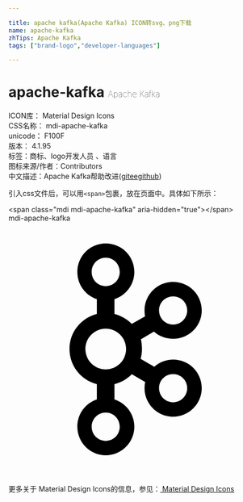 ```yaml
---

title: apache kafka(Apache Kafka) ICON转svg、png下载
name: apache-kafka
zhTips: Apache Kafka
tags: ["brand-logo","developer-languages"]

---
```


# apache-kafka  <small style="font-size: 60%;font-weight: 100">Apache Kafka</small>


<div class="detail-page">
<p>
<span>
ICON库：
<span class="badge-secondary badge">Material Design Icons</span> 
</span>
<br/>
<span>
CSS名称：
<span class="badge-secondary badge">mdi-apache-kafka</span> 
</span>
<br/>
<span>
unicode：
<span class="badge-secondary badge">F100F</span> 
<copy-btn content='F100F' btn-title=""></copy-btn>
<copy-btn :content='String.fromCodePoint(parseInt("F100F", 16))' btn-title="复制U"></copy-btn>
</span>
<br/>
<span>
版本：
<span class="badge-secondary badge">4.1.95</span> 
</span><br/><span>标签：<span class="badge-light badge"><router-link to="/tags/brand-logo.html">商标、logo</router-link></span><span class="badge-light badge"><router-link to="/tags/developer-languages.html">开发人员 、语言</router-link></span></span>
<br/>
<span>图标来源/作者：<span class="badge-light badge">Contributors</span></span> 
<br/>
<span class="zh-detail">中文描述：<span class="badge-primary badge">Apache Kafka</span><span class="help-link"><span>帮助改进</span>(<a href="https://gitee.com/liuwave/icon-helper/edit/master/json/material/apache-kafka.json" target="_blank" rel="noopener noreferrer">gitee</a><a href="https://github.com/liuwave/icon-helper/edit/master/json/material/apache-kafka.json" target="_blank" rel="noopener noreferrer">github</a></span>)</span><br/>
</p>
</div>
<div class="alert alert-dark">
  <i class="mdi mdi-apache-kafka mdi-48px"></i>
  <i class="mdi mdi-apache-kafka mdi-36px"></i>
  <i class="mdi mdi-apache-kafka mdi-24px"></i>
  <i class="mdi mdi-apache-kafka mdi-18px"></i>
</div>
<div>
  <p>引入css文件后，可以用<code>&lt;span&gt;</code>包裹，放在页面中。具体如下所示：    
  </p>
  <div class="alert alert-primary" style="font-size: 14px">
    &lt;span class="mdi mdi-apache-kafka" aria-hidden="true"&gt;&lt;/span&gt;
    <copy-btn content='<span class="mdi mdi-apache-kafka" aria-hidden="true"></span>'></copy-btn>
  </div>
  <div class="alert alert-secondary">
    <i class="mdi mdi-apache-kafka"
    style="font-size: 24px"
    aria-hidden="true"></i> mdi-apache-kafka
    <copy-btn content="mdi-apache-kafka" btn-title="复制图标名称"></copy-btn>
  </div>
</div>
<div id="svg" class="svg-wrap">
<svg xmlns="http://www.w3.org/2000/svg" viewBox="0 0 24 24"><path d="M15.54 12.97C14.86 12.97 14.24 13.22 13.76 13.64L12.47 12.89C12.56 12.6 12.6 12.29 12.6 11.97C12.6 11.65 12.56 11.34 12.5 11.05L13.73 10.32C14.21 10.76 14.85 11 15.54 11C17.03 11 18.24 9.81 18.24 8.32S17.03 5.63 15.54 5.63 12.84 6.84 12.84 8.33C12.84 8.5 12.86 8.7 12.89 8.88L11.64 9.6C11.21 9.15 10.64 8.82 10 8.65V7.26C11.09 6.91 11.88 5.89 11.88 4.69C11.88 3.2 10.67 2 9.18 2C7.69 2 6.5 3.2 6.5 4.69C6.5 5.89 7.26 6.9 8.34 7.26V8.66C6.86 9.04 5.76 10.37 5.76 11.97C5.76 13.57 6.86 14.91 8.34 15.28V16.73C7.26 17.09 6.5 18.1 6.5 19.3C6.5 20.79 7.69 22 9.18 22C10.67 22 11.88 20.79 11.88 19.3C11.88 18.1 11.09 17.08 10 16.73V15.29C10.64 15.13 11.2 14.8 11.64 14.35L12.9 15.08C12.86 15.27 12.84 15.46 12.84 15.66C12.84 17.15 14.05 18.36 15.54 18.36S18.24 17.15 18.24 15.66 17.03 12.97 15.54 12.97M15.54 7C16.28 7 16.87 7.59 16.87 8.32S16.28 9.66 15.54 9.66 14.21 9.06 14.21 8.32 14.8 7 15.54 7M7.85 4.69C7.85 3.95 8.44 3.35 9.18 3.35C9.92 3.35 10.5 3.95 10.5 4.69S9.92 6.03 9.18 6.03C8.44 6.03 7.85 5.43 7.85 4.69M10.5 19.3C10.5 20.04 9.92 20.64 9.18 20.64C8.44 20.64 7.85 20.04 7.85 19.3C7.85 18.56 8.44 17.96 9.18 17.96C9.92 17.96 10.5 18.56 10.5 19.3M9.18 13.89C8.12 13.89 7.26 13.03 7.26 11.97C7.26 10.91 8.12 10.05 9.18 10.05S11.1 10.91 11.1 11.97C11.1 13.03 10.24 13.89 9.18 13.89M15.54 17C14.8 17 14.21 16.4 14.21 15.66S14.8 14.33 15.54 14.33 16.87 14.93 16.87 15.66 16.28 17 15.54 17Z" /></svg>
</div>
<detail full-name='mdi-apache-kafka'></detail>
    
<div><p>更多关于 Material Design Icons的信息，参见：<a target="_blank" href="https://iconhelper.cn/material.html"> Material Design Icons</a>
</p></div>
